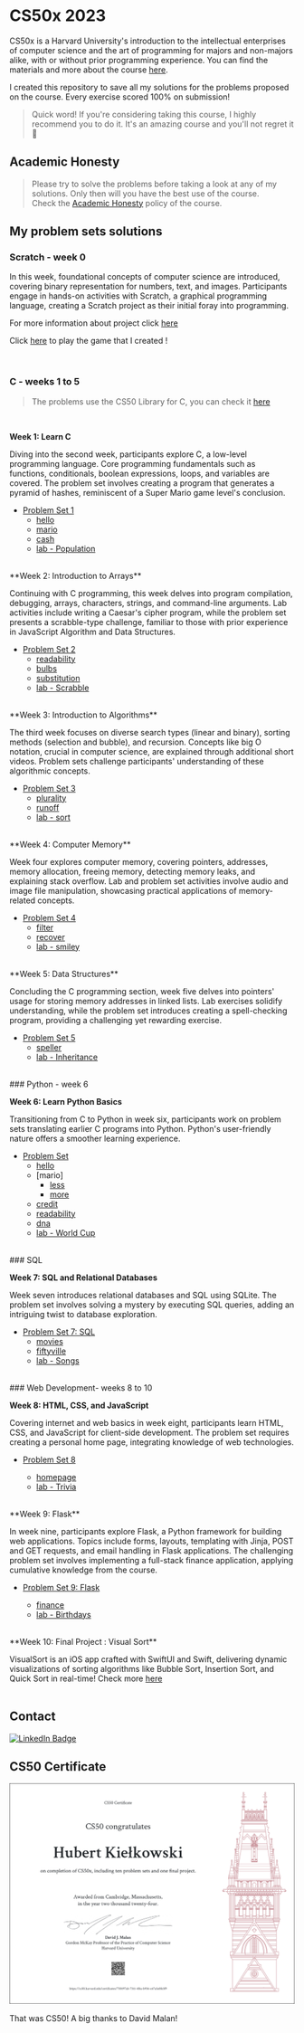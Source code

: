 CS50x 2023
==========

CS50x is a Harvard University's introduction to the intellectual enterprises of computer science and the art of programming for majors and non-majors alike, with or without prior programming experience. You can find the materials and more about the course [here](https://cs50.harvard.edu/x).

I created this repository to save all my solutions for the problems proposed on the course. Every exercise scored 100% on submission!

> Quick word! If you're considering taking this course, I highly recommend you to do it. It's an amazing course and you'll not regret it 🚀

Academic Honesty
------------------------------------------------------------------------------

> Please try to solve the problems before taking a look at any of my solutions. Only then will you have the best use of the course.\
> Check the [Academic Honesty](https://cs50.harvard.edu/x/2023/honesty/) policy of the course.

My problem sets solutions
------------------------------------------------------------------------------------------------

### Scratch - week 0

In this week, foundational concepts of computer science are introduced, covering binary representation for numbers, text, and images. Participants engage in hands-on activities with Scratch, a graphical programming language, creating a Scratch project as their initial foray into programming.

For more information about project click [here](https://github.com/bashubb/CS50x/tree/main/week0)

Click [here](https://scratch.mit.edu/projects/942685897/embed/) to play the game that I created !

<br>

### C - weeks 1 to 5

> The problems use the CS50 Library for C, you can check it [here](https://github.com/cs50/libcs50)
<br>

**Week 1: Learn C**

Diving into the second week, participants explore C, a low-level programming language. Core programming fundamentals such as functions, conditionals, boolean expressions, loops, and variables are covered. The problem set involves creating a program that generates a pyramid of hashes, reminiscent of a Super Mario game level's conclusion.

-   [Problem Set 1](https://github.com/bashubb/CS50x/tree/main/week1)
    -   [hello](https://github.com/bashubb/CS50x/tree/main/week1/problem_set1/hello)
    -   [mario](https://github.com/bashubb/CS50x/tree/main/week1/problem_set1/mario-more)
    -   [cash](https://github.com/bashubb/CS50x/tree/main/week1/problem_set1/cash)
    -   [lab - Population](https://github.com/bashubb/CS50x/tree/main/week1/lab1/Population)

<br>
**Week 2: Introduction to Arrays**

Continuing with C programming, this week delves into program compilation, debugging, arrays, characters, strings, and command-line arguments. Lab activities include writing a Caesar's cipher program, while the problem set presents a scrabble-type challenge, familiar to those with prior experience in JavaScript Algorithm and Data Structures.

-   [Problem Set 2](https://github.com/bashubb/CS50x/tree/main/week2)
    -   [readability](https://github.com/bashubb/CS50x/tree/main/week2/problem_set2/readability)
    -   [bulbs](https://github.com/bashubb/CS50x/tree/main/week2/problem_set2/bulbs)
    -   [substitution](https://github.com/bashubb/CS50x/tree/main/week2/problem_set2/substitution)
    -   [lab - Scrabble](https://github.com/bashubb/CS50x/tree/main/week2/lab2/scrabble)

<br>
**Week 3: Introduction to Algorithms**

The third week focuses on diverse search types (linear and binary), sorting methods (selection and bubble), and recursion. Concepts like big O notation, crucial in computer science, are explained through additional short videos. Problem sets challenge participants' understanding of these algorithmic concepts.

-   [Problem Set 3](https://github.com/bashubb/CS50x/tree/main/week3)
    -   [plurality](https://github.com/bashubb/CS50x/tree/main/week3/problem_set3/plurality)
    -   [runoff](https://github.com/bashubb/CS50x/tree/main/week3/problem_set3/runoff)
    -   [lab - sort](https://github.com/bashubb/CS50x/tree/main/week3/lab3/sort)

<br>
**Week 4: Computer Memory**

Week four explores computer memory, covering pointers, addresses, memory allocation, freeing memory, detecting memory leaks, and explaining stack overflow. Lab and problem set activities involve audio and image file manipulation, showcasing practical applications of memory-related concepts.

-   [Problem Set 4](https://github.com/bashubb/CS50x/tree/main/week4)
    -   [filter](https://github.com/bashubb/CS50x/tree/main/week4/problem_set4/filter-less)
    -   [recover](https://github.com/bashubb/CS50x/tree/main/week4/problem_set4/recover)
    -   [lab - smiley](https://github.com/bashubb/CS50x/tree/main/week4/lab4/smiley)

<br>
**Week 5: Data Structures**

Concluding the C programming section, week five delves into pointers' usage for storing memory addresses in linked lists. Lab exercises solidify understanding, while the problem set introduces creating a spell-checking program, providing a challenging yet rewarding exercise.

-   [Problem Set 5](https://github.com/bashubb/CS50x/tree/main/week5)
    -   [speller](https://github.com/bashubb/CS50x/tree/main/week5/problem_set5/speller)
    -   [lab - Inheritance](https://github.com/bashubb/CS50x/tree/main/week5/lab5)


<br>
### Python - week 6
<br>

**Week 6: Learn Python Basics**

Transitioning from C to Python in week six, participants work on problem sets translating earlier C programs into Python. Python's user-friendly nature offers a smoother learning experience.

-   [Problem Set](https://github.com/bashubb/CS50x/tree/main/week6)
    -   [hello](https://github.com/bashubb/CS50x/tree/main/week6/problem_set6/sentimental-hello)
    -   [mario]
        -   [less](https://github.com/bashubb/CS50x/tree/main/week6/problem_set6/sentimental-mario-less)
        -   [more](https://github.com/bashubb/CS50x/tree/main/week6/problem_set6/sentimental-mario-more)
    -   [credit](https://github.com/bashubb/CS50x/tree/main/week6/problem_set6/sentimental-credit)
    -   [readability](https://github.com/bashubb/CS50x/tree/main/week6/problem_set6/sentimental-readability)
    -   [dna](https://github.com/bashubb/CS50x/tree/main/week6/problem_set6/dna)
    -   [lab - World Cup](https://github.com/bashubb/CS50x/tree/main/week6/lab6/world-cup)


<br>
### SQL
<br>

**Week 7: SQL and Relational Databases**

Week seven introduces relational databases and SQL using SQLite. The problem set involves solving a mystery by executing SQL queries, adding an intriguing twist to database exploration.

-   [Problem Set 7: SQL](https://github.com/bashubb/CS50x/tree/main/week7)
    -   [movies](https://github.com/bashubb/CS50x/tree/main/week7/problem_set7/movies)
    -   [fiftyville](https://github.com/bashubb/CS50x/tree/main/week7/problem_set7/fiftyville)
    -   [lab - Songs](https://github.com/bashubb/CS50x/tree/main/week7/lab7/songs)


<br>
### Web Development- weeks 8 to 10
<br>

**Week 8: HTML, CSS, and JavaScript**

Covering internet and web basics in week eight, participants learn HTML, CSS, and JavaScript for client-side development. The problem set requires creating a personal home page, integrating knowledge of web technologies.

-   [Problem Set 8](https://github.com/bashubb/CS50x/tree/main/week8)

    -   [homepage](https://github.com/bashubb/CS50x/tree/main/week8/problem_set8/homepage)
    -   [lab - Trivia](https://github.com/bashubb/CS50x/tree/main/week8/lab8/trivia)

<br>
**Week 9: Flask**

In week nine, participants explore Flask, a Python framework for building web applications. Topics include forms, layouts, templating with Jinja, POST and GET requests, and email handling in Flask applications. The challenging problem set involves implementing a full-stack finance application, applying cumulative knowledge from the course.

-   [Problem Set 9: Flask](https://github.com/bashubb/CS50x/tree/main/week9)

    -   [finance](https://github.com/bashubb/CS50x/tree/main/week9/problem_set9/finance)
    -   [lab - Birthdays](https://github.com/bashubb/CS50x/tree/main/week9/lab9/birthdays)

<br>
**Week 10: Final Project : Visual Sort**

VisualSort is an iOS app crafted with SwiftUI and Swift, delivering dynamic visualizations of sorting algorithms like Bubble Sort, Insertion Sort, and Quick Sort in real-time!
Check more [here](https://github.com/bashubb/VisualSort)
<br><br>

Contact
------------------------------------------------------------

[![LinkedIn Badge](https://camo.githubusercontent.com/7a1ce969e97f56c488f443b0095cd33879fd7e83a5695484496d3c3d4cb3a980/68747470733a2f2f696d672e736869656c64732e696f2f62616467652f676574253230696e253230746f756368212d3030373742353f7374796c653d666c6174266c6f676f3d6c696e6b6564696e266c6f676f436f6c6f723d7768697465)](https://linkedin.com/in/hubert-kielkowski)

CS50 Certificate
------------------------------------------------------------------------------

<img src="https://github.com/bashubb/CS50x/blob/main/CS50x%20certificate.png">

That was CS50! A big thanks to David Malan!
